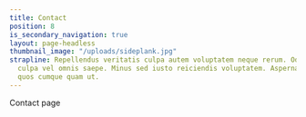 ```yaml
---
title: Contact
position: 8
is_secondary_navigation: true
layout: page-headless
thumbnail_image: "/uploads/sideplank.jpg"
strapline: Repellendus veritatis culpa autem voluptatem neque rerum. Odit eaque voluptatem
  culpa vel omnis saepe. Minus sed iusto reiciendis voluptatem. Aspernatur quia sequi
  quos cumque quam ut.
---
```


Contact page